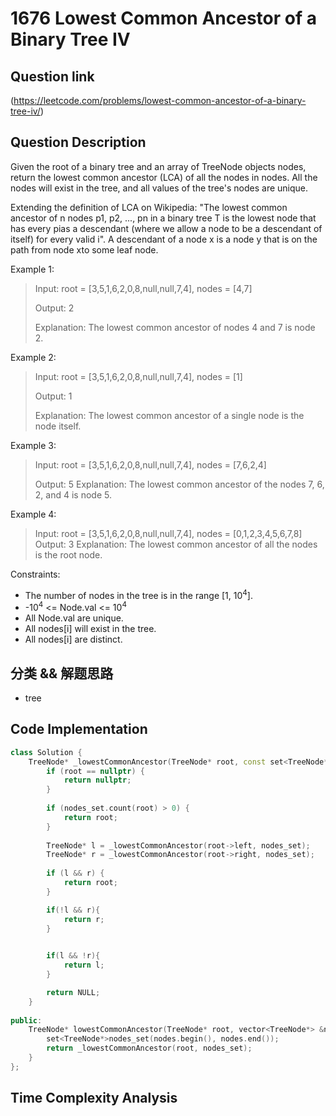 # 1676 Lowest Common Ancestor of a Binary Tree IV

## Question link
(https://leetcode.com/problems/lowest-common-ancestor-of-a-binary-tree-iv/)

## Question Description
Given the root of a binary tree and an array of TreeNode objects nodes, return the lowest common ancestor (LCA) of all the nodes in nodes. All the nodes will exist in the tree, and all values of the tree's nodes are unique.

Extending the definition of LCA on Wikipedia: "The lowest common ancestor of n nodes p1, p2, ..., pn in a binary tree T is the lowest node that has every pias a descendant (where we allow a node to be a descendant of itself) for every valid i". A descendant of a node x is a node y that is on the path from node xto some leaf node.

Example 1:
> Input: root = [3,5,1,6,2,0,8,null,null,7,4], nodes = [4,7]
>
> Output: 2
>
> Explanation: The lowest common ancestor of nodes 4 and 7 is node 2.

Example 2:
> Input: root = [3,5,1,6,2,0,8,null,null,7,4], nodes = [1]
>
> Output: 1
>
> Explanation: The lowest common ancestor of a single node is the node itself.

Example 3:
> Input: root = [3,5,1,6,2,0,8,null,null,7,4], nodes = [7,6,2,4]
>
> Output: 5
> Explanation: The lowest common ancestor of the nodes 7, 6, 2, and 4 is node 5.

Example 4:
> Input: root = [3,5,1,6,2,0,8,null,null,7,4], nodes = [0,1,2,3,4,5,6,7,8]
> Output: 3
> Explanation: The lowest common ancestor of all the nodes is the root node.

Constraints:
- The number of nodes in the tree is in the range [1, 10<sup>4</sup>].
- -10<sup>4</sup> <= Node.val <= 10<sup>4</sup> 
- All Node.val are unique.
- All nodes[i] will exist in the tree.
- All nodes[i] are distinct.

## 分类 && 解题思路
- tree

## Code Implementation
```c++
class Solution {
    TreeNode* _lowestCommonAncestor(TreeNode* root, const set<TreeNode*>& nodes_set) {
        if (root == nullptr) {
            return nullptr;
        }
    
        if (nodes_set.count(root) > 0) {
            return root;
        }
    
        TreeNode* l = _lowestCommonAncestor(root->left, nodes_set);
        TreeNode* r = _lowestCommonAncestor(root->right, nodes_set);
    
        if (l && r) {
            return root;
        }

        if(!l && r){
            return r;
        }
    

        if(l && !r){
            return l;
        }

        return NULL;
    }
    
public:
    TreeNode* lowestCommonAncestor(TreeNode* root, vector<TreeNode*> &nodes) {
        set<TreeNode*>nodes_set(nodes.begin(), nodes.end());
        return _lowestCommonAncestor(root, nodes_set);
    }
};
```

## Time Complexity Analysis

